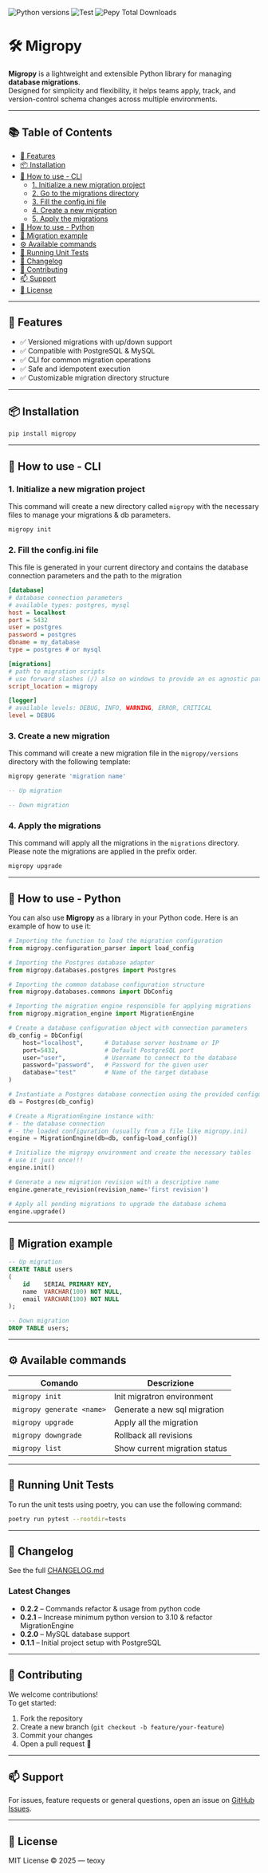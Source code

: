 ![Python versions](https://img.shields.io/pypi/pyversions/migropy?style=flat-square&logo=python&logoColor=white&color)
![Test](https://img.shields.io/github/actions/workflow/status/fredimatteo/migratron/test.yml?style=flat-square&logo=github&logoColor=white&color&label=Test)
![Pepy Total Downloads](https://img.shields.io/pepy/dt/migropy?style=flat-square&logo=pypi&logoColor=white&color)

# 🛠️ Migropy

**Migropy** is a lightweight and extensible Python library for managing **database migrations**.  
Designed for simplicity and flexibility, it helps teams apply, track, and version-control schema changes across multiple
environments.

---

## 📚 Table of Contents

- [🚀 Features](#-features)
- [📦 Installation](#-installation)
- [📖 How to use - CLI](#-how-to-use---cli)
  - [1. Initialize a new migration project](#1-initialize-a-new-migration-project)
  - [2. Go to the migrations directory](#2-go-to-the-migrations-directory)
  - [3. Fill the config.ini file](#3-fill-the-configini-file)
  - [4. Create a new migration](#4-create-a-new-migration)
  - [5. Apply the migrations](#5-apply-the-migrations)
- [🐍 How to use - Python](#-how-to-use---python)
- [📄 Migration example](#-migration-example)
- [⚙️ Available commands](#-available-commands)
- [🧪 Running Unit Tests](#-running-unit-tests)
- [📝 Changelog](#-changelog)
- [🤝 Contributing](#-contributing)
- [📫 Support](#-support)
- [📄 License](#-license)


---

## 🚀 Features

- ✅ Versioned migrations with up/down support
- ✅ Compatible with PostgreSQL & MySQL
- ✅ CLI for common migration operations
- ✅ Safe and idempotent execution
- ✅ Customizable migration directory structure

---

## 📦 Installation

```bash
pip install migropy
```

---

## 📖 How to use - CLI

### 1. Initialize a new migration project

This command will create a new directory called `migropy` with the necessary files to manage your migrations & db
parameters.
```bash
migropy init
```

### 2. Fill the config.ini file
This file is generated in your current directory and contains the database connection parameters and the path to the migration
```ini
[database]
# database connection parameters
# available types: postgres, mysql
host = localhost
port = 5432
user = postgres
password = postgres
dbname = my_database
type = postgres # or mysql

[migrations]
# path to migration scripts
# use forward slashes (/) also on windows to provide an os agnostic path
script_location = migropy

[logger]
# available levels: DEBUG, INFO, WARNING, ERROR, CRITICAL
level = DEBUG
```

### 3. Create a new migration

This command will create a new migration file in the `migropy/versions` directory with the following template:

```bash
migropy generate 'migration name'
```

```sql
-- Up migration

-- Down migration
```

### 4. Apply the migrations

This command will apply all the migrations in the `migrations` directory. Please note the migrations are applied in
the prefix order.
```bash
migropy upgrade
```

---

## 🐍 How to use - Python

You can also use **Migropy** as a library in your Python code. Here is an example of how to use it:

```python
# Importing the function to load the migration configuration
from migropy.configuration_parser import load_config

# Importing the Postgres database adapter
from migropy.databases.postgres import Postgres

# Importing the common database configuration structure
from migropy.databases.commons import DbConfig

# Importing the migration engine responsible for applying migrations
from migropy.migration_engine import MigrationEngine

# Create a database configuration object with connection parameters
db_config = DbConfig(
    host="localhost",      # Database server hostname or IP
    port=5432,             # Default PostgreSQL port
    user="user",           # Username to connect to the database
    password="password",   # Password for the given user
    database="test"        # Name of the target database
)

# Instantiate a Postgres database connection using the provided configuration
db = Postgres(db_config)

# Create a MigrationEngine instance with:
# - the database connection
# - the loaded configuration (usually from a file like migropy.ini)
engine = MigrationEngine(db=db, config=load_config())

# Initialize the migropy environment and create the necessary tables
# use it just once!!!
engine.init()

# Generate a new migration revision with a descriptive name
engine.generate_revision(revision_name='first revision')

# Apply all pending migrations to upgrade the database schema
engine.upgrade()

```

---

## 📄 Migration example

```sql
-- Up migration
CREATE TABLE users
(
    id    SERIAL PRIMARY KEY,
    name  VARCHAR(100) NOT NULL,
    email VARCHAR(100) NOT NULL
);

-- Down migration
DROP TABLE users;
```

---

## ⚙️ Available commands

| Comando                   | Descrizione                   |
|---------------------------|-------------------------------|
| `migropy init`            | Init migratron environment    |
| `migropy generate <name>` | Generate a new sql migration  |
| `migropy upgrade`         | Apply all the migration       |
| `migropy downgrade`       | Rollback all revisions        |
| `migropy list `           | Show current migration status |

---

## 🧪 Running Unit Tests

To run the unit tests using poetry, you can use the following command:

```bash
poetry run pytest --rootdir=tests
```

---

## 📝 Changelog

See the full [CHANGELOG.md](https://github.com/fredimatteo/migratron/blob/main/CHANGELOG.md)

### Latest Changes

- **0.2.2** – Commands refactor & usage from python code
- **0.2.1** – Increase minimum python version to 3.10 & refactor MigrationEngine
- **0.2.0** – MySQL database support
- **0.1.1** – Initial project setup with PostgreSQL

---

## 🤝 Contributing

We welcome contributions!  
To get started:

1. Fork the repository
2. Create a new branch (`git checkout -b feature/your-feature`)
3. Commit your changes
4. Open a pull request 🚀

---

## 📫 Support

For issues, feature requests or general questions, open an issue on [GitHub Issues](https://github.com/fredimatteo/migratron/issues).


---

## 📄 License

MIT License © 2025 — teoxy
